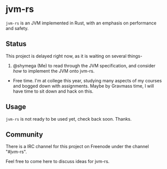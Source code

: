 # jvm-rs

`jvm-rs` is an JVM implemented in Rust, with an emphasis on
performance and safety.

## Status

This project is delayed right now, as it is waiting on several things-

1. @shymega (Me) to read through the JVM specification, and consider
   *how* to implement the JVM onto jvm-rs.

- Free time. I'm at college this year, studying many aspects of my
   courses and bogged down with assignments. Maybe by Gravmass time,
   I will have time to sit down and hack on this.

## Usage

`jvm-rs` is not ready to be used yet, check back soon. Thanks.

## Community

There is a IRC channel for this project on Freenode under the
channel "#jvm-rs".

Feel free to come here to discuss ideas for jvm-rs.
